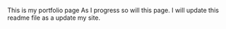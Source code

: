This is my portfolio page 
As I progress so will this page. I will update this readme file as a update my site.
